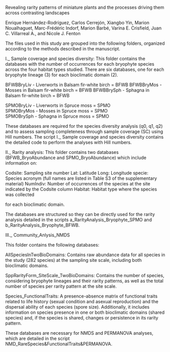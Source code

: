 Revealing rarity patterns of miniature plants and the processes driving them across contrasting landscapes

Enrique Hernández-Rodríguez, Carlos Cerrejón, Xiangbo Yin, Marion Noualhaguet, Marc-Frédéric Indorf, Marion Barbé, Varina E. Crisfield, Juan C. Villarreal A., and Nicole J. Fenton 

The files used in this study are grouped into the following folders, organized according to the methods described in the manuscript.

I._ Sample coverage and species diversity:
This folder contains the databases with the number of occurrences for each bryophyte species across the four habitat types studied. There are six databases, one for each bryophyte lineage (3) for each bioclimatic domain (2).

BFWBBryLiv - Liverworts in Balsam fir-white birch = BFWB
BFWBBryMos - Mosses in Balsam fir-white birch = BFWB
BFWBBrySph - Sphagna in Balsam fir-white birch = BFWB

SPMOBryLiv - Liverworts in Spruce moss = SPMO  
SPMOBryMos - Mosses in Spruce moss = SPMO  
SPMOBrySph - Sphagna in Spruce moss = SPMO  

These databases are required for the species diversity analysis (q0, q1, q2) and to assess sampling completeness through sample coverage (SC) using Hill numbers.
The script I._ Sample coverage and species diversity contains the detailed code to perform the analyses with Hill numbers.

II._ Rarity analysis:
This folder contains two databases (BFWB_BryoAbundance and SPMO_BryoAbundance) which include information on:

Codsite: Sampling site number
Lat: Latitude
Long: Longitude
specie: Species acronym (full names are listed in Table S3 of the supplementary material)
NumIndiv: Number of occurrences of the species at the site indicated by the Codsite column
Habitat: Habitat type where the species was collected

for each bioclimatic domain.

The databases are structured so they can be directly used for the rarity analysis detailed in the scripts a_RarityAnalysis_Bryophyte_SPMO and b_RarityAnalysis_Bryophyte_BFWB.

III._ Community_Anlysis_NMDS

This folder contains the following databases:

AllSpeciesInTwoBioDomains: Contains raw abundance data for all species in the study (282 species) at the sampling site scale, including both bioclimatic domains.

SppRarityForm_SiteScale_TwoBioDomains: Contains the number of species, considering bryophyte lineages and their rarity patterns, as well as the total number of species per rarity pattern at the site scale.

Species_FunctionalTraits: A presence-absence matrix of functional traits related to life history (sexual condition and asexual reproduction) and the dispersal ability of each species (spore size). Additionally, it includes information on species presence in one or both bioclimatic domains (shared species) and, if the species is shared, changes or persistence in its rarity pattern.

These databases are necessary for NMDS and PERMANOVA analyses, which are detailed in the script NMD_RareSpecies&FunctionalTraits&PERMANOVA.
